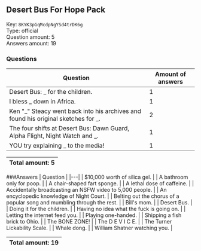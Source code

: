 ## Desert Bus For Hope Pack
Key: `8KYK3pGqMcdpNgYSd4trDK6g`  
Type: official  
Question amount: 5  
Answers amount: 19
### Questions
| Question | Amount of answers |
|---|---|
| Desert Bus: _ for the children. | 1 |
| I bless _ down in Africa. | 1 |
| Ken "_" Steacy went back into his archives and found his original sketches for _. | 2 |
| The four shifts at Desert Bus: Dawn Guard, Alpha Flight, Night Watch and _. | 1 |
| YOU try explaining _ to the media! | 1 |

|Total amount: 5|
|---|
###Answers
| Question |
|---|
| $10,000 worth of silica gel. |
| A bathroom only for poop. |
| A chair-shaped fart sponge. |
| A lethal dose of caffeine. |
| Accidentally broadcasting an NSFW video to 5,000 people. |
| An encyclopedic knowledge of Night Court. |
| Belting out the chorus of a popular song and mumbling through the rest. |
| Bill's mom. |
| Desert Bus. |
| Doing it for the children. |
| Having no idea what the fuck is going on. |
| Letting the internet feed you. |
| Playing one-handed. |
| Shipping a fish brick to Ohio. |
| The BONE ZONE! |
| The D E V I C E. |
| The Turner Lickability Scale. |
| Whale dong. |
| William Shatner watching you. |

|Total amount: 19|
|---|
